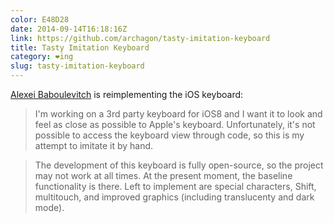 ```yaml
---
color: E48D28
date: 2014-09-14T16:18:16Z
link: https://github.com/archagon/tasty-imitation-keyboard
title: Tasty Imitation Keyboard
category: ❤ing
slug: tasty-imitation-keyboard
---
```


[Alexei Baboulevitch](https://github.com/archagon) is reimplementing the iOS keyboard:

> I'm working on a 3rd party keyboard for iOS8 and I want it to look and feel as
> close as possible to Apple's keyboard. Unfortunately, it's not possible to
> access the keyboard view through code, so this is my attempt to imitate it by
> hand. 

> The development of this keyboard is fully open-source, so the project may not
> work at all times. At the present moment, the baseline functionality is there.
> Left to implement are special characters, Shift, multitouch, and improved
> graphics (including translucenty and dark mode).
